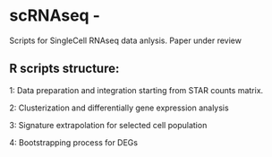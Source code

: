 # scRNAseq - 

Scripts for SingleCell RNAseq data anlysis.
Paper under review

## R scripts structure:

1: Data preparation and integration starting from STAR counts matrix.

2: Clusterization and differentially gene expression analysis

3: Signature extrapolation for selected cell population

4: Bootstrapping process for DEGs



